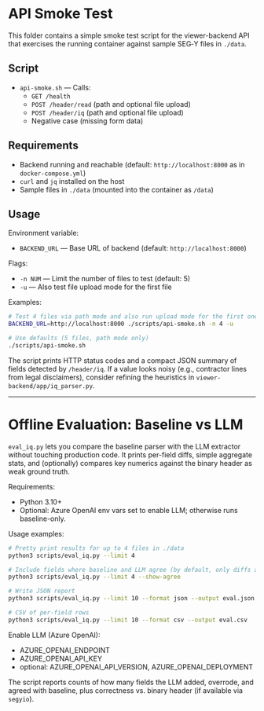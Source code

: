 # API Smoke Test

This folder contains a simple smoke test script for the viewer-backend API that exercises the running container against sample SEG‑Y files in `./data`.

## Script
- `api-smoke.sh` — Calls:
  - `GET /health`
  - `POST /header/read` (path and optional file upload)
  - `POST /header/iq` (path and optional file upload)
  - Negative case (missing form data)

## Requirements
- Backend running and reachable (default: `http://localhost:8000` as in `docker-compose.yml`)
- `curl` and `jq` installed on the host
- Sample files in `./data` (mounted into the container as `/data`)

## Usage
Environment variable:
- `BACKEND_URL` — Base URL of backend (default: `http://localhost:8000`)

Flags:
- `-n NUM` — Limit the number of files to test (default: 5)
- `-u` — Also test file upload mode for the first file

Examples:
```bash
# Test 4 files via path mode and also run upload mode for the first one
BACKEND_URL=http://localhost:8000 ./scripts/api-smoke.sh -n 4 -u

# Use defaults (5 files, path mode only)
./scripts/api-smoke.sh
```

The script prints HTTP status codes and a compact JSON summary of fields detected by `/header/iq`. If a value looks noisy (e.g., contractor lines from legal disclaimers), consider refining the heuristics in `viewer-backend/app/iq_parser.py`.

---

# Offline Evaluation: Baseline vs LLM

`eval_iq.py` lets you compare the baseline parser with the LLM extractor without touching production code. It prints per-field diffs, simple aggregate stats, and (optionally) compares key numerics against the binary header as weak ground truth.

Requirements:
- Python 3.10+
- Optional: Azure OpenAI env vars set to enable LLM; otherwise runs baseline-only.

Usage examples:
```bash
# Pretty print results for up to 4 files in ./data
python3 scripts/eval_iq.py --limit 4

# Include fields where baseline and LLM agree (by default, only diffs are shown)
python3 scripts/eval_iq.py --limit 4 --show-agree

# Write JSON report
python3 scripts/eval_iq.py --limit 10 --format json --output eval.json

# CSV of per-field rows
python3 scripts/eval_iq.py --limit 10 --format csv --output eval.csv
```

Enable LLM (Azure OpenAI):
- AZURE_OPENAI_ENDPOINT
- AZURE_OPENAI_API_KEY
- optional: AZURE_OPENAI_API_VERSION, AZURE_OPENAI_DEPLOYMENT

The script reports counts of how many fields the LLM added, overrode, and agreed with baseline, plus correctness vs. binary header (if available via `segyio`).
